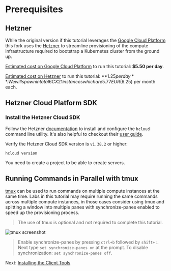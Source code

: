 # Prerequisites

## Hetzner

While the original version if this tutorial leverages the [Google Cloud Platform](https://cloud.google.com/)  this fork uses the [Hetzner](http://hetzner.com/) to streamline provisioning of the compute infrastructure required to bootstrap a Kubernetes cluster from the ground up.

[Estimated cost on Google Cloud Platform](https://cloud.google.com/products/calculator#id=873932bc-0840-4176-b0fa-a8cfd4ca61ae) to run this tutorial: **$5.50 per day**.

[Estimated cost on Hetzner](https://www.hetzner.com/cloud) to run this tutorial: **$1.25 per day**. We will spawn in total 6 CX21 instances which are 5.77 EUR ($6.25) per month each.


## Hetzner Cloud Platform SDK

### Install the Hetzner Cloud SDK

Follow the Hetzner [documentation](https://github.com/hetznercloud/cli) to install and configure the `hcloud` command line utility.
It's also helpful to checkout their [user guide](https://community.hetzner.com/tutorials/howto-hcloud-cli).

Verify the Hetzner Cloud SDK version is `v1.38.2` or higher:

```
hcloud version
```

You need to create a project to be able to create servers.

## Running Commands in Parallel with tmux

[tmux](https://github.com/tmux/tmux/wiki) can be used to run commands on multiple compute instances at the same time. Labs in this tutorial may require running the same commands across multiple compute instances, in those cases consider using tmux and splitting a window into multiple panes with synchronize-panes enabled to speed up the provisioning process.

> The use of tmux is optional and not required to complete this tutorial.

![tmux screenshot](images/tmux-screenshot.png)

> Enable synchronize-panes by pressing `ctrl+b` followed by `shift+:`. Next type `set synchronize-panes on` at the prompt. To disable synchronization: `set synchronize-panes off`.

Next: [Installing the Client Tools](02-client-tools.md)
